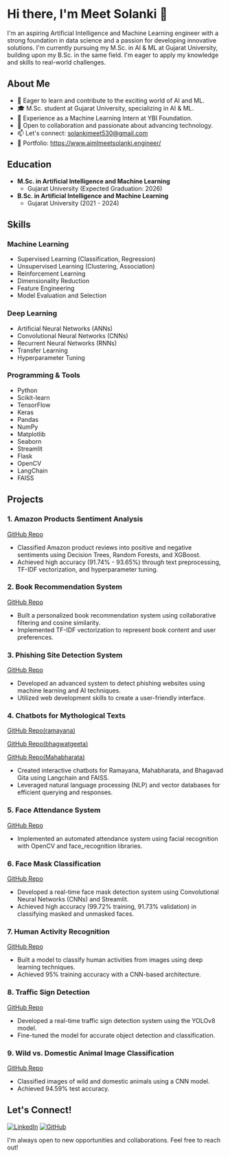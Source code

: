 # Hi there, I'm Meet Solanki 👋

I'm an aspiring Artificial Intelligence and Machine Learning engineer with a strong foundation in data science and a passion for developing innovative solutions. I'm currently pursuing my M.Sc. in AI & ML at Gujarat University, building upon my B.Sc. in the same field. I'm eager to apply my knowledge and skills to real-world challenges.

## About Me

- 🌱  Eager to learn and contribute to the exciting world of AI and ML.
- 🎓  M.Sc. student at Gujarat University, specializing in AI & ML.
- 💼  Experience as a Machine Learning Intern at YBI Foundation.
- 🤝  Open to collaboration and passionate about advancing technology.
- 📫  Let's connect: solankimeet530@gmail.com
- 🔗 Portfolio: https://www.aimlmeetsolanki.engineer/
  
## Education

- **M.Sc. in Artificial Intelligence and Machine Learning**
  - Gujarat University (Expected Graduation: 2026)
- **B.Sc. in Artificial Intelligence and Machine Learning**
  - Gujarat University (2021 - 2024)

## Skills

### Machine Learning

- Supervised Learning (Classification, Regression)
- Unsupervised Learning (Clustering, Association)
- Reinforcement Learning
- Dimensionality Reduction
- Feature Engineering
- Model Evaluation and Selection

### Deep Learning

- Artificial Neural Networks (ANNs)
- Convolutional Neural Networks (CNNs)
- Recurrent Neural Networks (RNNs)
- Transfer Learning
- Hyperparameter Tuning

### Programming & Tools

- Python
- Scikit-learn
- TensorFlow
- Keras
- Pandas
- NumPy
- Matplotlib
- Seaborn
- Streamlit
- Flask
- OpenCV
- LangChain
- FAISS

## Projects

### 1. Amazon Products Sentiment Analysis 
[GitHub Repo](https://github.com/MeetSolanki530/Amazon_Products_Sentiment_Analysis/)

- Classified Amazon product reviews into positive and negative sentiments using Decision Trees, Random Forests, and XGBoost.
- Achieved high accuracy (91.74% - 93.65%) through text preprocessing, TF-IDF vectorization, and hyperparameter tuning.

### 2. Book Recommendation System
[GitHub Repo](https://github.com/MeetSolanki530/Book_Recommendation_System/)

- Built a personalized book recommendation system using collaborative filtering and cosine similarity.
- Implemented TF-IDF vectorization to represent book content and user preferences.

### 3. Phishing Site Detection System
[GitHub Repo](https://github.com/MeetSolanki530/Phishing-Threat-Defenders)

- Developed an advanced system to detect phishing websites using machine learning and AI techniques.
- Utilized web development skills to create a user-friendly interface.

### 4. Chatbots for Mythological Texts
[GitHub Repo(ramayana)](https://github.com/MeetSolanki530/ramayana-chatbot)

[GitHub Repo(bhagwatgeeta)](https://github.com/MeetSolanki530/bhagwatgeeta-chatbot)

[GitHub Repo(Mahabharata)](https://github.com/MeetSolanki530/Mahabharata-gpt)

- Created interactive chatbots for Ramayana, Mahabharata, and Bhagavad Gita using Langchain and FAISS.
- Leveraged natural language processing (NLP) and vector databases for efficient querying and responses.

### 5. Face Attendance System
[GitHub Repo](https://github.com/MeetSolanki530/Face_Attendance_System/)

- Implemented an automated attendance system using facial recognition with OpenCV and face_recognition libraries.

### 6. Face Mask Classification
[GitHub Repo](https://github.com/MeetSolanki530/FACE_MASK_CLASSIFICATION/)

- Developed a real-time face mask detection system using Convolutional Neural Networks (CNNs) and Streamlit.
- Achieved high accuracy (99.72% training, 91.73% validation) in classifying masked and unmasked faces.

### 7. Human Activity Recognition
[GitHub Repo](https://github.com/MeetSolanki530/Human_Activity_Recognition/)

- Built a model to classify human activities from images using deep learning techniques.
- Achieved 95% training accuracy with a CNN-based architecture.

### 8. Traffic Sign Detection
[GitHub Repo](https://github.com/MeetSolanki530/Traffic_Sign_Detection)

- Developed a real-time traffic sign detection system using the YOLOv8 model.
- Fine-tuned the model for accurate object detection and classification.

### 9. Wild vs. Domestic Animal Image Classification
[GitHub Repo](https://github.com/MeetSolanki530/Wild_vs_Domestic_Animal_Image_Classification)

- Classified images of wild and domestic animals using a CNN model.
- Achieved 94.59% test accuracy.

## Let's Connect!

[![LinkedIn](https://img.shields.io/badge/LinkedIn-Connect%20with%20Me-blue)](https://www.linkedin.com/in/meet-solanki-b96a78230/)
[![GitHub](https://img.shields.io/badge/GitHub-Check%20Out%20My%20Projects-brightgreen)](https://github.com/MeetSolanki530/)

I'm always open to new opportunities and collaborations. Feel free to reach out!
